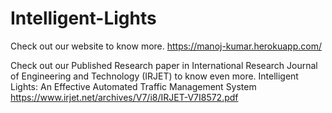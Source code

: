 # Intelligent-Lights
Check out our website to know more. https://manoj-kumar.herokuapp.com/

Check out our Published Research paper in  International Research Journal of Engineering and Technology (IRJET) to know even more. 
Intelligent Lights: An Effective Automated Traffic Management System https://www.irjet.net/archives/V7/i8/IRJET-V7I8572.pdf
